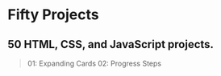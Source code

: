 # Fifty Projects

## 50 HTML, CSS, and JavaScript projects.

> 01: Expanding Cards
> 02: Progress Steps
